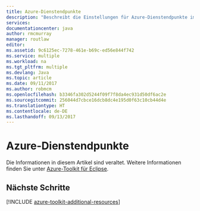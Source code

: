 ```yaml
---
title: Azure-Dienstendpunkte
description: "Beschreibt die Einstellungen für Azure-Dienstendpunkte im Azure-Toolkit für Eclipse."
services: 
documentationcenter: java
author: rmcmurray
manager: routlaw
editor: 
ms.assetid: 9c6125ec-7278-461e-b69c-ed56e844f742
ms.service: multiple
ms.workload: na
ms.tgt_pltfrm: multiple
ms.devlang: Java
ms.topic: article
ms.date: 09/11/2017
ms.author: robmcm
ms.openlocfilehash: b3346fa302d5244f09f7f8da4ec931d50df6ac2e
ms.sourcegitcommit: 256044d7cbce16dcb8dc4e195d0f63c10cb44d4e
ms.translationtype: HT
ms.contentlocale: de-DE
ms.lasthandoff: 09/13/2017
---
```

# <a name="azure-service-endpoints"></a>Azure-Dienstendpunkte

Die Informationen in diesem Artikel sind veraltet. Weitere Informationen finden Sie unter [Azure-Toolkit für Eclipse](azure-toolkit-for-eclipse.md).

## <a name="next-steps"></a>Nächste Schritte

[!INCLUDE [azure-toolkit-additional-resources](../includes/azure-toolkit-additional-resources.md)]
